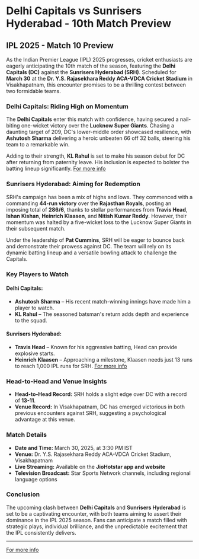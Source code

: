 # Delhi Capitals vs Sunrisers Hyderabad - 10th Match Preview

## IPL 2025 - Match 10 Preview

As the Indian Premier League (IPL) 2025 progresses, cricket enthusiasts are eagerly anticipating the 10th match of the season, featuring the **Delhi Capitals (DC)** against the **Sunrisers Hyderabad (SRH)**. Scheduled for **March 30** at the **Dr. Y.S. Rajasekhara Reddy ACA-VDCA Cricket Stadium** in Visakhapatnam, this encounter promises to be a thrilling contest between two formidable teams.

### Delhi Capitals: Riding High on Momentum

The **Delhi Capitals** enter this match with confidence, having secured a nail-biting one-wicket victory over the **Lucknow Super Giants**. Chasing a daunting target of 209, DC's lower-middle order showcased resilience, with **Ashutosh Sharma** delivering a heroic unbeaten 66 off 32 balls, steering his team to a remarkable win.

Adding to their strength, **KL Rahul** is set to make his season debut for DC after returning from paternity leave. His inclusion is expected to bolster the batting lineup significantly.
[For more info](https://skylen.in/delhi-capitals-vs-sunrisers-hyderabad-preview-prediction/)

### Sunrisers Hyderabad: Aiming for Redemption

SRH's campaign has been a mix of highs and lows. They commenced with a commanding **44-run victory** over the **Rajasthan Royals**, posting an imposing total of **286/6**, thanks to stellar performances from **Travis Head**, **Ishan Kishan**, **Heinrich Klaasen**, and **Nitish Kumar Reddy**. However, their momentum was halted by a five-wicket loss to the Lucknow Super Giants in their subsequent match.

Under the leadership of **Pat Cummins**, SRH will be eager to bounce back and demonstrate their prowess against DC. The team will rely on its dynamic batting lineup and a versatile bowling attack to challenge the Capitals.

### Key Players to Watch

#### Delhi Capitals:
- **Ashutosh Sharma** – His recent match-winning innings have made him a player to watch.
- **KL Rahul** – The seasoned batsman's return adds depth and experience to the squad.

#### Sunrisers Hyderabad:
- **Travis Head** – Known for his aggressive batting, Head can provide explosive starts.
- **Heinrich Klaasen** – Approaching a milestone, Klaasen needs just 13 runs to reach 1,000 IPL runs for SRH.
[For more info](https://skylen.in/delhi-capitals-vs-sunrisers-hyderabad-preview-prediction/)

### Head-to-Head and Venue Insights

- **Head-to-Head Record:** SRH holds a slight edge over DC with a record of **13-11**.
- **Venue Record:** In Visakhapatnam, DC has emerged victorious in both previous encounters against SRH, suggesting a psychological advantage at this venue.

### Match Details

- **Date and Time:** March 30, 2025, at 3:30 PM IST  
- **Venue:** Dr. Y.S. Rajasekhara Reddy ACA-VDCA Cricket Stadium, Visakhapatnam  
- **Live Streaming:** Available on the **JioHotstar app and website**  
- **Television Broadcast:** Star Sports Network channels, including regional language options  

### Conclusion

The upcoming clash between **Delhi Capitals** and **Sunrisers Hyderabad** is set to be a captivating encounter, with both teams aiming to assert their dominance in the IPL 2025 season. Fans can anticipate a match filled with strategic plays, individual brilliance, and the unpredictable excitement that the IPL consistently delivers.

---
[For more info](https://skylen.in/delhi-capitals-vs-sunrisers-hyderabad-preview-prediction/)
